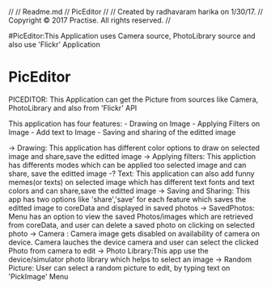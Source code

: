 //
//  Readme.md
//  PicEditor
//
//  Created by radhavaram harika on 1/30/17.
//  Copyright © 2017 Practise. All rights reserved.
//


#PicEditor:This Application uses Camera source, PhotoLibrary source and also use 'Flickr' Application

# PicEditor
PICEDITOR:
This Application can get the Picture from sources like Camera, PhotoLibrary and also from 'Flickr' API

This application has four features:
                     - Drawing on Image
                     - Applying Filters on Image
                     - Add text to Image
                     - Saving and sharing of the editted image

-> Drawing: This application has different color options to draw on selected image and share,save the editted image
-> Applying filters: This appliction has differents modes which can be applied too selected image and can share, 
save the editted image
-? Text: This application can also add funny memes(or texts) on selected image which has different text fonts and text colors and can share,save the editted image
-> Saving and Sharing: This app has two options like 'share','save' for each feature which saves the editted image to coreData and displayed in saved photos
-> SavedPhotos: Menu has an option to view the saved Photos/images which are retrieved from coreData, and user can delete
    a saved photo on clicking on selected photo
-> Camera : Camera image gets disabled on availability of camera on device. Camera lauches the device camera and user
    can select the clicked Photo from camera to edit
-> Photo Library:This app use the device/simulator photo library which helps to select an image
-> Random Picture: User can select a random picture to edit, by typing text on 'PickImage' Menu

